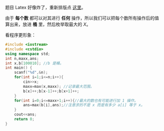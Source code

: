 题目 Latex 好像炸了，重新排版点 [这里](https://www.luogu.com.cn/paste/45krcvb7)。

由于 **每个数** 都可以对其进行 **任何** 操作，所以我们可以把每个数所有操作后的值算出来，放进 **桶** 里，然后枚举取最大的 $X$。

看程序更形象：
```cpp
#include <iostream>
#include <cstdio>
using namespace std;
int n,maxx,ans;
int x,b[100010]; //b 是桶。 
int main() {
	scanf("%d",&n);
	for(int i=1;i<=n;i++){
		cin>>x; 
		maxx=max(x,maxx); //记录最大范围。 
		b[x]++;b[x-1]++;b[x+1]++;
	}
	for(int i=0;i<=maxx+1;i++){//最大的数也有可能进行加 1 操作。
		ans=max(b[i],ans);//注意求的不是 x 而是有多少 a[i] 等于 x。 
	}
	cout<<ans;
	return 0;
}
```